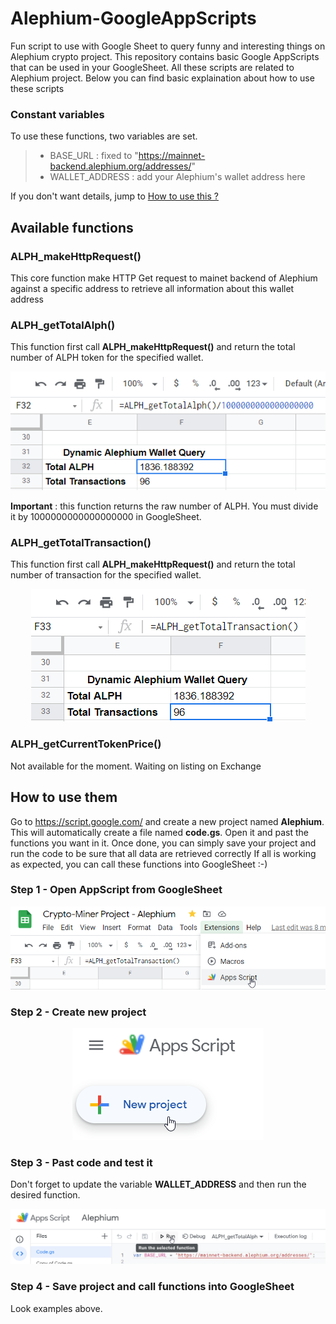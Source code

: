 # Alephium-GoogleAppScripts
Fun script to use with Google Sheet to query funny and interesting things on Alephium crypto project.
This repository contains basic Google AppScripts that can be used in your GoogleSheet. All these scripts are related to Alephium project. Below you can find basic explaination about how to use these scripts

### Constant variables
To use these functions, two variables are set.
> - BASE_URL : fixed to "https://mainnet-backend.alephium.org/addresses/"
> - WALLET_ADDRESS : add your Alephium's wallet address here

If you don't want details, jump to <a href="https://github.com/MrGoldenpioche/Alephium-GoogleAppScripts#how-to-use-them">How to use this ?</a>

## Available functions

### ALPH_makeHttpRequest()
This core function make HTTP Get request to mainet backend of Alephium against a specific address to retrieve all information about this wallet address

### ALPH_getTotalAlph()
This function first call **ALPH_makeHttpRequest()** and return the total number of ALPH token for the specified wallet.

<center><img src="./ressources/totalAlph.png" ></center>

**Important** : this function returns the raw number of ALPH. You must divide it by 1000000000000000000 in GoogleSheet. 

### ALPH_getTotalTransaction()
This function first call **ALPH_makeHttpRequest()** and return the total number of transaction for the specified wallet.

<center><img src="./ressources/totalTX.png" ></center>

### ALPH_getCurrentTokenPrice()
Not available for the moment. Waiting on listing on Exchange

## How to use them
Go to https://script.google.com/ and create a new project named **Alephium**. 
This will automatically create a file named **code.gs**. Open it and past the functions you want in it.
Once done, you can simply save your project and run the code to be sure that all data are retrieved correctly 
If all is working as expected, you can call these functions into GoogleSheet :-)

### Step 1 - Open AppScript from GoogleSheet

<center><img src="./ressources/step1.png" ></center>

### Step 2 - Create new project

<center><img src="./ressources/step2.png" ></center>

### Step 3 - Past code and test it
Don't forget to update the variable **WALLET_ADDRESS** and then run the desired function. 

<center><img src="./ressources/step3.png" ></center>

### Step 4 - Save project and call functions into GoogleSheet
Look examples above. 

